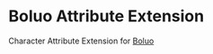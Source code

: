 # Boluo Attribute Extension

Character Attribute Extension for [Boluo](https://github.com/mythal/boluo)
